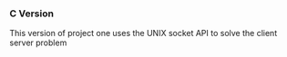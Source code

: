 <h3>C Version</h3>

<p>This version of project one uses the UNIX socket API to solve the client server problem</p>
